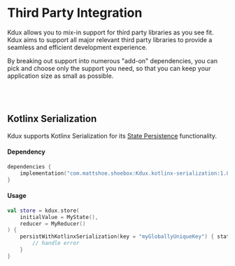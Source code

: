 # Third Party Integration

Kdux allows you to mix-in support for third party libraries as you see fit. Kdux aims to support all major relevant 
third party libraries to provide a seamless and efficient development experience.

By breaking out support into numerous "add-on" dependencies, you can pick and choose only the support you need, so that
you can keep your application size as small as possible.

<br>
<br>

## Kotlinx Serialization

Kdux supports Kotlinx Serialization for its [State Persistence](persistence_enhancer.md) functionality.  

#### Dependency
```kotlin
dependencies {
    implementation("com.mattshoe.shoebox:Kdux.kotlinx-serialization:1.0.5")
}
```
#### Usage

```kotlin
val store = kdux.store(
    initialValue = MyState(),
    reducer = MyReducer()
) {
    persistWithKotlinxSerialization(key = "myGloballyUniqueKey") { state, error ->
        // handle error
    }
}
```




